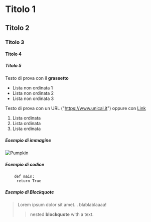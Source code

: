 # Titolo 1
## Titolo 2
### Titolo 3
#### Titolo 4
##### Titolo 5

Testo di prova con il **grassetto**

- Lista non ordinata 1
- Lista non ordinata 2
- Lista non ordinata 3

Testo di prova con un URL ("https://www.unical.it") oppure con [Link]("https://unical.it")

1. Lista ordinata
2. Lista ordinata
3. Lista ordinata

##### Esempio di immagine

![Pumpkin]("file:///home/antonio/Scaricati/pumpkin.png")

##### Esempio di codice
```
	def main:
	 return True
```
##### Esempio di Blockquote

> Lorem ipsum dolor sit amet...
> blablablaaaa!
>> nested **blockquote** with a text.



